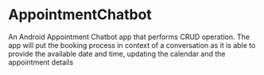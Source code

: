 # AppointmentChatbot
An Android Appointment Chatbot app that performs CRUD operation. The app will put the booking process in context of a conversation as it is able to provide the available date and time, updating the calendar and the appointment details 
